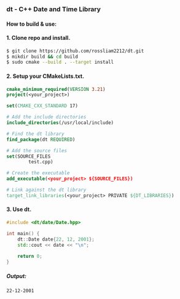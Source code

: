 ### dt - C++ Date and Time Library

#### How to build & use:
#### 1. Clone repo and install.
```bash
$ git clone https://github.com/rossliam2212/dt.git
$ mikdir build && cd build
$ sudo cmake --build . --target install
```
#### 2. Setup your CMakeLists.txt.
```cmake
cmake_minimum_required(VERSION 3.21)
project(<your_project>)

set(CMAKE_CXX_STANDARD 17)

# Add the include directories
include_directories(/usr/local/include)

# Find the dt library
find_package(dt REQUIRED)

# Add the source files
set(SOURCE_FILES 
        test.cpp)

# Create the executable
add_executable(<your_project> ${SOURCE_FILES})

# Link against the dt library
target_link_libraries(<your_project> PRIVATE ${DT_LIBRARIES})
```

#### 3. Use dt.
```c++
#include <dt/date/Date.hpp>

int main() {
    dt::Date date{22, 12, 2001};
    std::cout << date << "\n";
    
    return 0;
}
```
##### Output:
```bash
22-12-2001
```
